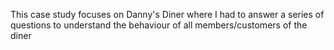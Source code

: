 This case study focuses on Danny's Diner where I had to answer a series of questions to understand the behaviour of all members/customers of the diner
